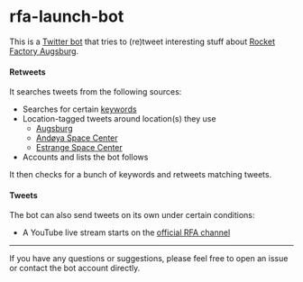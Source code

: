 # rfa-launch-bot
This is a [Twitter bot](https://twitter.com/wenlauncherbot) that tries to (re)tweet interesting stuff about [Rocket Factory Augsburg](https://www.rfa.space/).

#### Retweets
It searches tweets from the following sources:
* Searches for certain [keywords](collector/search_stream.go)
* Location-tagged tweets around location(s) they use
  * [Augsburg](http://bboxfinder.com/#48.241138,10.656738,48.553887,11.188202)
  * [Andøya Space Center](http://bboxfinder.com/#68.856583,14.864502,69.377411,16.677246)
  * [Estrange Space Center](http://bboxfinder.com/#67.798869,20.041809,68.983031,21.676025)
* Accounts and lists the bot follows

It then checks for a bunch of keywords and retweets matching tweets.

#### Tweets
The bot can also send tweets on its own under certain conditions:
* A YouTube live stream starts on the [official RFA channel](https://www.youtube.com/channel/UC6PsS67tBgDr5w22ZZSgI9w)


-----

If you have any questions or suggestions, please feel free to open an issue or contact the bot account directly.
